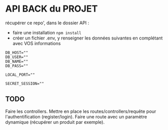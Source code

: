 # API BACK du PROJET

récupérer ce repo', dans le dossier API :

- faire une installation  `npm install`
- créer un fichier .env, y renseigner les données suivantes en complétant avec VOS informations

```text
DB_HOST=""
DB_USER=""
DB_NAME=""
DB_PASS=""

LOCAL_PORT=""

SECRET_SESSION=""
```

## TODO

Faire les controllers.
Mettre en place les routes/controllers/requête pour l'authentification (register/login).
Faire une route avec un paramètre dynamique (récupérer un produit par exemple).
